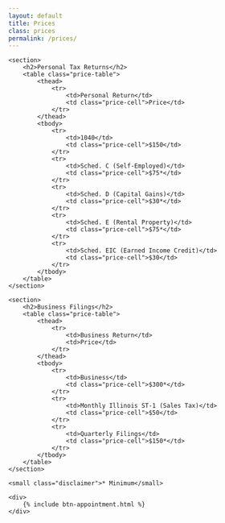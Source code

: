 ```yaml
---
layout: default
title: Prices
class: prices
permalink: /prices/
---
```


<div class="wrapper">

    <section>
        <h2>Personal Tax Returns</h2>
        <table class="price-table">
            <thead>
                <tr>
                    <td>Personal Return</td>
                    <td class="price-cell">Price</td>
                </tr>
            </thead>
            <tbody>
                <tr>
                    <td>1040</td>
                    <td class="price-cell">$150</td>
                </tr>
                <tr>
                    <td>Sched. C (Self-Employed)</td>
                    <td class="price-cell">$75*</td>
                </tr>
                <tr>
                    <td>Sched. D (Capital Gains)</td>
                    <td class="price-cell">$30*</td>
                </tr>
                <tr>
                    <td>Sched. E (Rental Property)</td>
                    <td class="price-cell">$75*</td>
                </tr>
                <tr>
                    <td>Sched. EIC (Earned Income Credit)</td>
                    <td class="price-cell">$30</td>
                </tr>
            </tbody>
        </table>
    </section>

    <section>
        <h2>Business Filings</h2>
        <table class="price-table">
            <thead>
                <tr>
                    <td>Business Return</td>
                    <td>Price</td>
                </tr>
            </thead>
            <tbody>
                <tr>
                    <td>Business</td>
                    <td class="price-cell">$300*</td>
                </tr>
                <tr>
                    <td>Monthly Illinois ST-1 (Sales Tax)</td>
                    <td class="price-cell">$50</td>
                </tr>
                <tr>
                    <td>Quarterly Filings</td>
                    <td class="price-cell">$150*</td>
                </tr>
            </tbody>
        </table>
    </section>

    <small class="disclaimer">* Minimum</small>

    <div>
        {% include btn-appointment.html %}
    </div>
</div>
